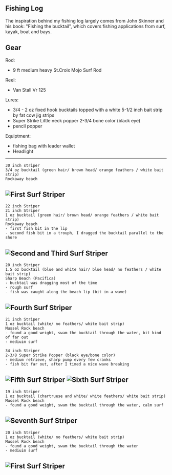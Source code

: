 ## Fishing Log
The inspiration behind my fishing log largely comes from John Skinner and his book: "Fishing the bucktail", which covers fishing applications from surf, kayak, boat and bays. 

Gear
---
Rod: 
- 9 ft medium heavy St.Croix Mojo Surf Rod

  
Reel:
- Van Stall Vr 125

  
Lures: 
- 3/4 - 2 oz fixed hook bucktails topped with a white 5-1/2 inch bait strip by fat cow jig strips
- Super Strike Little neck popper 2-3/4 bone color (black eye)
- pencil popper


Equiptment:
- fishing bag with leader wallet
- Headlight 
---

```
30 inch striper
3/4 oz bucktail (green hair/ brown head/ orange feathers / white bait strip)
Rockaway beach
```
![First Surf Striper](Fish7.jpg)
---


```
22 inch Striper
21 inch Striper
1 oz bucktail (green hair/ brown head/ orange feathers / white bait strip)
Rockaway beach
- first fish bit in the lip
- second fish bit in a trouph, I dragged the bucktail parallel to the shore
```

![Second and Third Surf Striper](Fish6.jpg)
---


```
20 inch Striper
1.5 oz bucktail (blue and white hair/ blue head/ no feathers / white bait strip)
Sharp Beach (Pacifica)
- bucktail was dragging most of the time
- rough surf
- fish was caught along the beach lip (bit in a wave)
```

![Fourth Surf Striper](Fish5.jpg)
---

```
21 inch Striper
1 oz bucktail (white/ no feathers/ white bait strip)
Mussel Rock beach
- found a good weight, swam the bucktail through the water, bit kind of far out
- mediuim surf

34 inch Striper
2-3/8 Super Strike Popper (black eye/bone color)
- medium retrieve, sharp pump every few cranks
- fish bit far out, after I timed a nice wave breaking
```

![Fifth Surf Striper](Fish2.jpg)
![Sixth Surf Striper](Fish3.jpg)
---

```
19 inch Striper
1 oz bucktail (chartruese and white/ white feathers/ white bait strip)
Mussel Rock beach
- found a good weight, swam the bucktail through the water, calm surf
```
![Seventh Surf Striper](Fish4.jpg)
---
```
20 inch Striper
1 oz bucktail (white/ no feathers/ white bait strip)
Mussel Rock beach
- found a good weight, swam the bucktail through the water
- mediuim surf
```
![First Surf Striper](Fish1.jpg)
---
